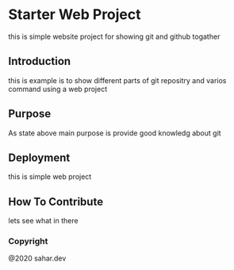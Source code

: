 # Starter Web Project

this is simple website project for showing git and github togather

## Introduction

this is example is to show different parts of git repositry and varios command using a web project

## Purpose

As state above main purpose is provide good knowledg about git

## Deployment

this is simple web project

## How To Contribute

lets see what in there

### Copyright

@2020 sahar.dev